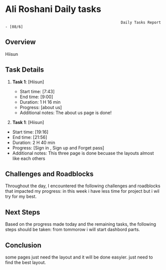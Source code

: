# Ali Roshani Daily tasks
                                                        Daily Tasks Report - [08/6]

## Overview

 Hiisun
 
## Task Details

1. **Task 1**: [Hiisun]
   - Start time: [7:43]
   - End time: [9:00]
   - Duration:  1 H  16 min
   - Progress: [about us]
   - Additional notes: The about us page is done!
  
2.  **Task 1**: [Hiisun]
   - Start time: [19:16]
   - End time: [21:56]
   - Duration:  2 H  40 min
   - Progress: [Sign in , Sign up and Forget pass]
   - Additional notes: This three page is done becuase the layouts almost like each others 
  

## Challenges and Roadblocks

Throughout the day, I encountered the following challenges and roadblocks that impacted my progress:
in this week i have less time for project but i wil try for my best.


## Next Steps

Based on the progress made today and the remaining tasks, the following steps should be taken:
from tommorow i will start dashbord parts.


## Conclusion
some pages just need the layout and it will be done easyier.
just need to find the best layout.
